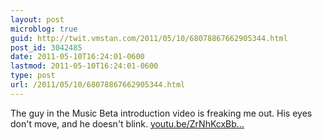 ```yaml
---
layout: post
microblog: true
guid: http://twit.vmstan.com/2011/05/10/68078867662905344.html
post_id: 3042485
date: 2011-05-10T16:24:01-0600
lastmod: 2011-05-10T16:24:01-0600
type: post
url: /2011/05/10/68078867662905344.html
---
```

The guy in the Music Beta introduction video is freaking me out. His eyes don't move, and he doesn't blink. [youtu.be/ZrNhKcxBb...](http://youtu.be/ZrNhKcxBbZo)

